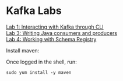 # Kafka Labs

<a href="https://github.com/campossalex/Kafka/blob/main/lab1-ce.md" target="_blank">Lab 1: Interacting with Kafka through CLI</a>  
<a href="https://github.com/campossalex/Kafka/blob/main/lab3-ce.md" target="_blank">Lab 3: Writing Java consumers and producers</a>  
<a href="https://github.com/campossalex/Kafka/blob/main/lab4-ce.md" target="_blank">Lab 4: Working with Schema Registry</a>  


<!---
- Lab 1: Interacting with Kafka through CLI  
- Lab 2: SMM walk through  
- Lab 3: Writing Java consumers and producers  
- Lab 4: Working with Schema Registry  
- Lab 5: Enable End to End Latency  
- Lab 6: Hive Table with Kafka  
- Lab 7: Sql Stream Builder
- Lab 8: Consumer groups

-->


Install maven:

Once logged in the shell, run:

```
sudo yum install -y maven
```
